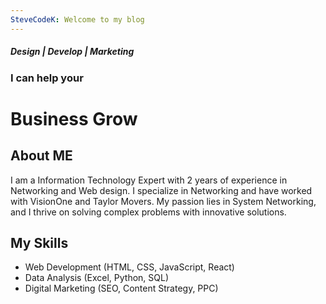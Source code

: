 ```yaml
---
SteveCodeK: Welcome to my blog
---
```

##### *Design | Develop | Marketing*

### I can help your
# Business Grow

## About ME
I am a Information Technology Expert with 2 years of experience in Networking and Web design. I specialize in Networking and have worked with VisionOne and Taylor Movers. My passion lies in System Networking, and I thrive on solving complex problems with innovative solutions.

## My Skills
- Web Development (HTML, CSS, JavaScript, React)
- Data Analysis (Excel, Python, SQL)
- Digital Marketing (SEO, Content Strategy, PPC)
